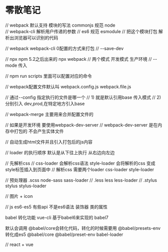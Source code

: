 # 零散笔记
// webpack 默认支持 模块的写法 commonjs 规范 node  
// webpack-cli 解析用户传递的参数
// es6 规范 esmodule
// 把这个模块打包 解析出浏览器可以识别的代码



// webpack webpack-cli 0配置的方式来打包
// --save-dev

// npx npm 5.2之后出来的 npx webpack
// 两个模式 开发模式 生产环境
// --mode 传入

// npm run scripts 里面可以配置对应的命令


// webpack配置文件默认叫 webpack.config.js webpack.file.js

// 通过--config 指定执行的文件是哪一个
    // 1) 就是默认引用base 传入模式
    // 2) 分别引入 dev,prod,在特定地方引入base



// webpack-merge 主要用来合并配置文件的

// 如果是开发环境 要使用webpack-dev-server 
// webpack-dev-server 是在内存中打包的 不会产生实体文件

// 自动生成html文件并且引入打包后的js内容


// loader 的执行顺序 默认是从下往上执行 从右边向左边

// 先解析css
// css-loader 会解析css语法  style-loader 会将解析的css 变成style标签插入到页面中
// 解析css 需要两个loader css-loader style-loader

// 预处理器 .scss node-sass sass-loader
//         .less less     less-loader 
//         .stylus stylus stylus-loader

// 图片 + icon

// js
es6-es5 有些api 不是es6语法  装饰器 类的属性

babel 转化功能 vue-cli 基于babel6来实现的
babel7

默认会调用 @babel/core会转化代码，转化的时候需要用 @babel/presets-env 转化成es5
@babel/core @babel/preset-env  babel-loader



// react + vue